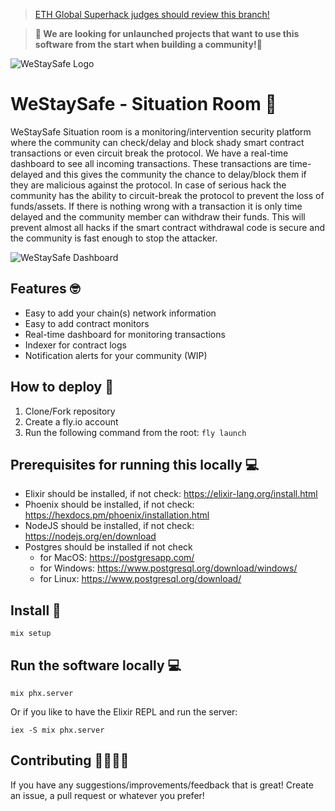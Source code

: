 > [ETH Global Superhack judges should review this branch!](https://github.com/WeStaySafe/situation-room/tree/eth-global-superhack)

> **👋 We are looking for unlaunched projects that want to use this software from the start when building a community!👋**

![WeStaySafe Logo](https://westaysafe.com/favicon/android-chrome-192x192.png)

# WeStaySafe - Situation Room 🤝

WeStaySafe Situation room is a monitoring/intervention security platform where the community can check/delay and block shady smart contract transactions or even circuit break the protocol. We have a real-time dashboard to see all incoming transactions. These transactions are time-delayed and this gives the community the chance to delay/block them if they are malicious against the protocol. In case of serious hack the community has the ability to circuit-break the protocol to prevent the loss of funds/assets. If there is nothing wrong with a transaction it is only time delayed and the community member can withdraw their funds. This will prevent almost all hacks if the smart contract withdrawal code is secure and the community is fast enough to stop the attacker. 

![WeStaySafe Dashboard](https://westaysafe.com/images/screenshot-situation-room.jpg)

## Features 🤓

- Easy to add your chain(s) network information
- Easy to add contract monitors
- Real-time dashboard for monitoring transactions
- Indexer for contract logs
- Notification alerts for your community (WIP)

## How to deploy 🚀

1. Clone/Fork repository
2. Create a fly.io account
3. Run the following command from the root: `fly launch`

## Prerequisites for running this locally 💻
- Elixir should be installed, if not check: https://elixir-lang.org/install.html
- Phoenix should be installed, if not check: https://hexdocs.pm/phoenix/installation.html
- NodeJS should be installed, if not check: https://nodejs.org/en/download
- Postgres should be installed if not check
   - for MacOS: https://postgresapp.com/ 
   - for Windows: https://www.postgresql.org/download/windows/
   - for Linux: https://www.postgresql.org/download/

## Install 🔧

```
mix setup 
```

## Run the software locally 💻

```
mix phx.server
```

Or if you like to have the Elixir REPL and run the server:

```
iex -S mix phx.server
```

## Contributing 🦸‍♂️🦸‍♀️

If you have any suggestions/improvements/feedback that is great! Create an issue, a pull request or whatever you prefer! 

